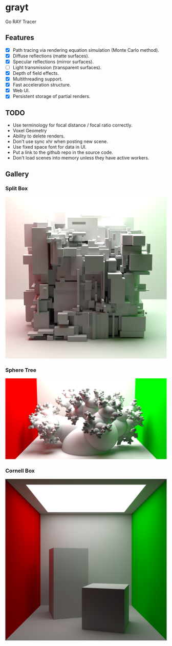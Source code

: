 # grayt

Go RAY Tracer

## Features

- [X] Path tracing via rendering equation simulation (Monte Carlo method).
- [X] Diffuse reflections (matte surfaces).
- [X] Specular reflections (mirror surfaces).
- [ ] Light transmission (transparent surfaces).
- [X] Depth of field effects.
- [X] Multithreading support.
- [X] Fast acceleration structure.
- [X] Web UI.
- [X] Persistent storage of partial renders.

## TODO

- Use terminology for focal distance / focal ratio correctly.
- Voxel Geometry
- Ability to delete renders.
- Don't use sync xhr when posting new scene.
- Use fixed space font for data in UI.
- Put a link to the github repo in the source code.
- Don't load scenes into memory unless they have active workers.

## Gallery

### Split Box

![Split Box](/gallery/splitbox[KQRdZO3e8KI]_1024x1024_q100000.png)

### Sphere Tree

![Sphere Tree](/gallery/sphere_tree[T35GCh3Lpj4]_1024x512_q100000.png)

### Cornell Box

![Cornell Box](/gallery/out_q100000.png)

